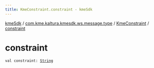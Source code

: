 ```yaml
---
title: KmeConstraint.constraint - kmeSdk
---
```


[kmeSdk](../../index.html) / [com.kme.kaltura.kmesdk.ws.message.type](../index.html) / [KmeConstraint](index.html) / [constraint](./constraint.html)

# constraint

`val constraint: `[`String`](https://kotlinlang.org/api/latest/jvm/stdlib/kotlin/-string/index.html)
